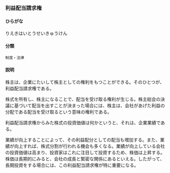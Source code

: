 <div style="display:none;">

## [あ行](securities-terms?id=あ行)
## [か行](securities-terms?id=か行)
## [さ行](securities-terms?id=さ行)
## [た行](securities-terms?id=た行)
## [な行](securities-terms?id=な行)
## [は行](securities-terms?id=は行)
## [ま行](securities-terms?id=ま行)
## [や行](securities-terms?id=や行)
## [ら行](securities-terms?id=ら行)

</div>

### 利益配当請求権

#### ひらがな

りえきはいとうせいきゅうけん

#### 分類

`制度・法律`

#### 説明

株主は、企業にたいして株主としての権利をもつことができる。そのひとつが、利益配当請求権である。
 
株式を所有し、株主になることで、配当を受け取る権利が生じる。株主総会の決議に基づいて配当を出すことが決まった場合には、株主は、会社があげた利益の分配である配当を受け取るという意味の権利である。
 
利益配当請求権からみた株式の投資価値は何かというと、それは、企業業績である。
業績が向上することによって、その利益配分としての配当も増加する。また、業績が向上すれば、株式分割が行われる機会も多くなる。業績が向上している会社の投資価値は高まり、投資家はこれに注目して投資するため、株価は上昇する。株価は長期的にみると、会社の成長と緊密な関係にあるといえる。したがって、長期投資をする場合には、この利益配当請求権が特に重要になる。

<div style="display:none;">

## [わ行](securities-terms?id=わ行)
## [英数字・記号](securities-terms?id=英数字・記号)

</div>

